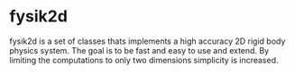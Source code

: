 # fysik2d #
fysik2d is a set of classes thats implements a high accuracy 2D rigid body physics system. The goal is to be fast and easy to use and extend. By limiting the computations to only two dimensions simplicity is increased.